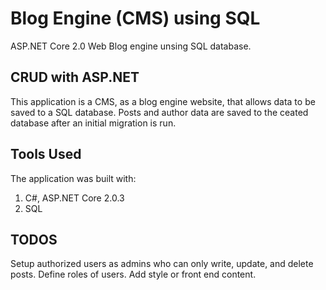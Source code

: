 # Blog Engine (CMS) using SQL

ASP.NET Core 2.0 Web Blog engine unsing SQL database.

## CRUD with ASP.NET

This application is a CMS, as a blog engine website, that allows data to be saved to a SQL database. Posts and author data are saved to the ceated database after an initial migration is run.

## Tools Used

The application was built with:
  1. C#, ASP.NET Core 2.0.3
  2. SQL
  
## TODOS

Setup authorized users as admins who can only write, update, and delete posts.
Define roles of users.
Add style or front end content.
